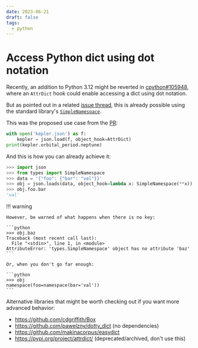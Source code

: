 ```yaml
---
date: 2023-06-21
draft: false
tags:
  - python
---
```


# Access Python dict using dot notation

Recently, an addition to Python 3.12 might be reverted in [cpython#105948](https://github.com/python/cpython/pull/105948), where an `AttrDict` hook could enable accessing a dict using dot notation.

But as pointed out in a related [issue thread](https://github.com/python/cpython/issues/96145#issuecomment-1599508607), this is already possible using the standard library's [`SimpleNamespace`](https://docs.python.org/3/library/types.html#types.SimpleNamespace).

<!-- more -->

This was the proposed use case from the [PR](https://github.com/python/cpython/pull/105948):

```python
with open('kepler.json') as f:
    kepler = json.load(f, object_hook=AttrDict)
print(kepler.orbital_period.neptune)
```

And this is how you can already achieve it:

```python
>>> import json
>>> from types import SimpleNamespace
>>> data = '{"foo": {"bar": "val"}}'
>>> obj = json.loads(data, object_hook=lambda x: SimpleNamespace(**x))
>>> obj.foo.bar
'val'
```

!!! warning

    However, be warned of what happens when there is no key:

    ```python
    >>> obj.baz
    Traceback (most recent call last):
      File "<stdin>", line 1, in <module>
    AttributeError: 'types.SimpleNamespace' object has no attribute 'baz'
    ```

    Or, when you don't go far enough:

    ```python
    >>> obj
    namespace(foo=namespace(bar='val'))
    ```

Alternative libraries that might be worth checking out if you want more advanced behavior:

- https://github.com/cdgriffith/Box
- https://github.com/pawelzny/dotty_dict (no dependencies)
- https://github.com/makinacorpus/easydict
- https://pypi.org/project/attrdict/ (deprecated/archived, don't use this)
